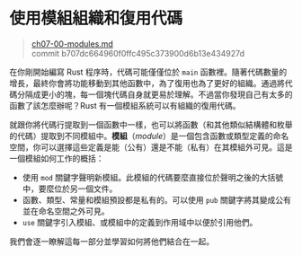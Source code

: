 # 使用模組組織和復用代碼

> [ch07-00-modules.md](https://github.com/rust-lang/book/blob/master/second-edition/src/ch07-00-modules.md)
> <br>
> commit b707dc664960f0ffc495c373900d6b13e434927d

在你剛開始編寫 Rust 程序時，代碼可能僅僅位於 `main` 函數裡。隨著代碼數量的增長，最終你會將功能移動到其他函數中，為了復用也為了更好的組織。通過將代碼分隔成更小的塊，每一個塊代碼自身就更易於理解。不過當你發現自己有太多的函數了該怎麼辦呢？Rust 有一個模組系統可以有組織的復用代碼。

就跟你將代碼行提取到一個函數中一樣，也可以將函數（和其他類似結構體和枚舉的代碼）提取到不同模組中。**模組**（*module*）是一個包含函數或類型定義的命名空間，你可以選擇這些定義是能（公有）還是不能（私有）在其模組外可見。這是一個模組如何工作的概括：

* 使用 `mod` 關鍵字聲明新模組。此模組的代碼要麼直接位於聲明之後的大括號中，要麼位於另一個文件。
* 函數、類型、常量和模組預設都是私有的。可以使用 `pub` 關鍵字將其變成公有並在命名空間之外可見。
* `use` 關鍵字引入模組、或模組中的定義到作用域中以便於引用他們。

我們會逐一瞭解這每一部分並學習如何將他們結合在一起。